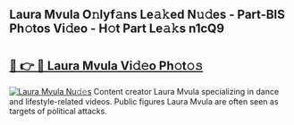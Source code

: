 ## Laura Mvula O𝚗lyf𝚊ns Le𝚊𝚔ed N𝚞𝚍es - Part-BIS Ph𝚘tos Vi𝚍eo - H𝚘t Part Le𝚊𝚔s n1cQ9

# <h2><a href="http://hf4h46.feru.top/?c=Laura+Mvula">🔗 👉 🔴 Laura Mvula Vi𝚍𝚎o Ph𝚘t𝚘𝚜</a></h2>

[![Laura Mvula Nu𝚍𝚎s](https://i.imgur.com/0TWrTi3.gif)](http://hf4h46.feru.top/?c=Laura+Mvula)
Content creator Laura Mvula specializing in dance and lifestyle-related videos. Public figures Laura Mvula are often seen as targets of political attacks. 
